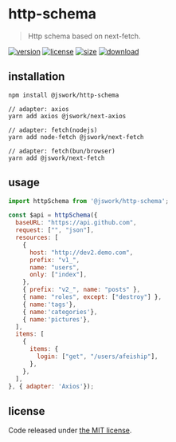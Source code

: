 # http-schema
> Http schema based on next-fetch.

[![version][version-image]][version-url]
[![license][license-image]][license-url]
[![size][size-image]][size-url]
[![download][download-image]][download-url]

## installation
```shell
npm install @jswork/http-schema

// adapter: axios
yarn add axios @jswork/next-axios

// adapter: fetch(nodejs)
yarn add node-fetch @jswork/next-fetch

// adapter: fetch(bun/browser)
yarn add @jswork/next-fetch
```

## usage
```js
import httpSchema from '@jswork/http-schema';

const $api = httpSchema({
  baseURL: "https://api.github.com",
  request: ["", "json"],
  resources: [
    {
      host: "http://dev2.demo.com",
      prefix: "v1_",
      name: "users",
      only: ["index"],
    },
    { prefix: "v2_", name: "posts" },
    { name: "roles", except: ["destroy"] },
    { name:'tags'},
    { name:'categories'},
    { name:'pictures'},
  ],
  items: [
    {
      items: {
        login: ["get", "/users/afeiship"],
      },
    },
  ],
}, { adapter: 'Axios'});
```

## license
Code released under [the MIT license](https://github.com/afeiship/http-schema/blob/master/LICENSE.txt).

[version-image]: https://img.shields.io/npm/v/@jswork/http-schema
[version-url]: https://npmjs.org/package/@jswork/http-schema

[license-image]: https://img.shields.io/npm/l/@jswork/http-schema
[license-url]: https://github.com/afeiship/http-schema/blob/master/LICENSE.txt

[size-image]: https://img.shields.io/bundlephobia/minzip/@jswork/http-schema
[size-url]: https://github.com/afeiship/http-schema/blob/master/dist/http-schema.min.js

[download-image]: https://img.shields.io/npm/dm/@jswork/http-schema
[download-url]: https://www.npmjs.com/package/@jswork/http-schema
